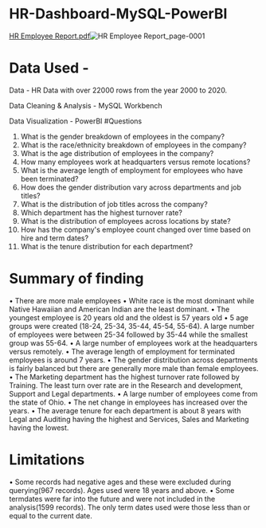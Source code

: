 # HR-Dashboard-MySQL-PowerBI
[HR Employee Report.pdf](https://github.com/m-iliyas-m/HR-Dashboard-MySQL-PowerBI/files/12842859/HR.Employee.Report.pdf)![HR Employee Report_page-0001](https://github.com/m-iliyas-m/HR-Dashboard-MySQL-PowerBI/assets/92914321/afd66387-c024-4289-a402-c765cfbdfaa0)
# Data Used -
Data - HR Data with over 22000 rows from the year 2000 to 2020.

Data Cleaning & Analysis - MySQL Workbench

Data Visualization - PowerBI
#Questions
1. What is the gender breakdown of employees in the company?
2. What is the race/ethnicity breakdown of employees in the company?
3. What is the age distribution of employees in the company?
4. How many employees work at headquarters versus remote locations?
5. What is the average length of employment for employees who have been terminated?
6. How does the gender distribution vary across departments and job titles?
7. What is the distribution of job titles across the company?
8. Which department has the highest turnover rate?
9. What is the distribution of employees across locations by state?
10. How has the company's employee count changed over time based on hire and term dates?
11. What is the tenure distribution for each department?

# Summary of finding 
•	There are more male employees
•	White race is the most dominant while Native Hawaiian and American Indian are the least dominant.
•	The youngest employee is 20 years old and the oldest is 57 years old
•	5 age groups were created (18-24, 25-34, 35-44, 45-54, 55-64). A large number of employees were between 25-34 followed by 35-44 while the smallest group was 55-64.
•	A large number of employees work at the headquarters versus remotely.
•	The average length of employment for terminated employees is around 7 years.
•	The gender distribution across departments is fairly balanced but there are generally more male than female employees.
•	The Marketing department has the highest turnover rate followed by Training. The least turn over rate are in the Research and development, Support and Legal departments.
•	A large number of employees come from the state of Ohio.
•	The net change in employees has increased over the years.
•	The average tenure for each department is about 8 years with Legal and Auditing having the highest and Services, Sales and Marketing having the lowest.

# Limitations
•	Some records had negative ages and these were excluded during querying(967 records). Ages used were 18 years and above.
•	Some termdates were far into the future and were not included in the analysis(1599 records). The only term dates used were those less than or equal to the current date.
